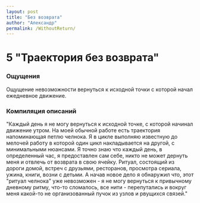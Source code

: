 ```yaml
---
layout: post
title: "Без возврата"
author: "Александр"
permalink: /WithoutReturn/
---
```


# 5 "Траектория без возврата"

### Ощущения
Ощущение невозможности вернуться к исходной точки с которой начал ежедневное движение.

### Компиляция описаний
"Каждый день я не могу вернуться к исходной точке, с которой начинал движение утром. На моей обычной работе есть траектория напоминающая петлю челнока. Я в цикле выполняю известную до мелочей работу в которой один цикл накладывается на другой, с минимальными нюансами. Я точно знаю что каждый день, в определенный час, я предоставлен сам себе, никто не может дернуть меня и отвлечь от возврата в свою ячейку. Ритуал, состоящий из дороги домой, встреч с друзьями, ресторанов, просмотра сериала, ужина, книги, возни с детьми. А начав новое дело я обнаружил что, этот "ритуал челнока" уже невозможен - я не могу вернуться к привычному дневному ритму, что-то сломалось, все нити - перепутались и вокруг меня какой-то не организованный пучок из узлов и рвущихся связей."
